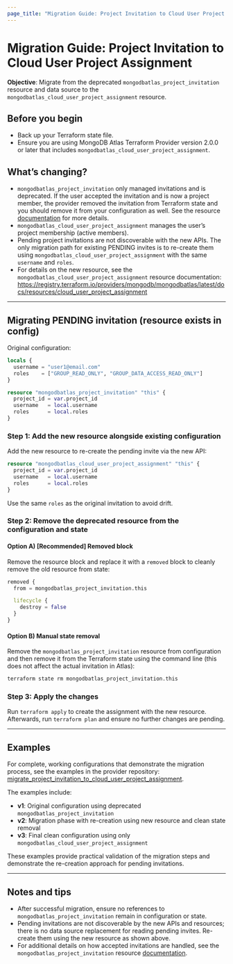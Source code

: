 ```yaml
---
page_title: "Migration Guide: Project Invitation to Cloud User Project Assignment"
---
```


# Migration Guide: Project Invitation to Cloud User Project Assignment

**Objective**: Migrate from the deprecated `mongodbatlas_project_invitation` resource and data source to the `mongodbatlas_cloud_user_project_assignment` resource.

## Before you begin

- Back up your Terraform state file.
- Ensure you are using MongoDB Atlas Terraform Provider version 2.0.0 or later that includes `mongodbatlas_cloud_user_project_assignment`.

## What’s changing?

- `mongodbatlas_project_invitation` only managed invitations and is deprecated. If the user accepted the invitation and is now a project member, the provider removed the invitation from Terraform state and you should remove it from your configuration as well. See the resource [documentation](https://registry.terraform.io/providers/mongodb/mongodbatlas/latest/docs/resources/project_invitation) for more details.
- `mongodbatlas_cloud_user_project_assignment` manages the user’s project membership (active members).
- Pending project invitations are not discoverable with the new APIs. The only migration path for existing PENDING invites is to re-create them using `mongodbatlas_cloud_user_project_assignment` with the same `username` and `roles`.
 - For details on the new resource, see the `mongodbatlas_cloud_user_project_assignment` resource documentation: https://registry.terraform.io/providers/mongodb/mongodbatlas/latest/docs/resources/cloud_user_project_assignment

---

## Migrating PENDING invitation (resource exists in config)

Original configuration:

```terraform
locals {
  username = "user1@email.com"
  roles    = ["GROUP_READ_ONLY", "GROUP_DATA_ACCESS_READ_ONLY"]
}

resource "mongodbatlas_project_invitation" "this" {
  project_id = var.project_id
  username   = local.username
  roles      = local.roles
}
```

### Step 1: Add the new resource alongside existing configuration

Add the new resource to re-create the pending invite via the new API:

```terraform
resource "mongodbatlas_cloud_user_project_assignment" "this" {
  project_id = var.project_id
  username   = local.username
  roles      = local.roles
}
```

Use the same `roles` as the original invitation to avoid drift.

### Step 2: Remove the deprecated resource from the configuration and state

#### Option A) [Recommended] Removed block

Remove the resource block and replace it with a `removed` block to cleanly remove the old resource from state:

```terraform
removed {
  from = mongodbatlas_project_invitation.this

  lifecycle {
    destroy = false
  }
}
```

#### Option B) Manual state removal

Remove the `mongodbatlas_project_invitation` resource from configuration and then remove it from the Terraform state using the command line (this does not affect the actual invitation in Atlas):

```bash
terraform state rm mongodbatlas_project_invitation.this
```

### Step 3: Apply the changes

Run `terraform apply` to create the assignment with the new resource. Afterwards, run `terraform plan` and ensure no further changes are pending.

---

## Examples

For complete, working configurations that demonstrate the migration process, see the examples in the provider repository: [migrate_project_invitation_to_cloud_user_project_assignment](https://github.com/mongodb/terraform-provider-mongodbatlas/tree/master/examples/migrate_project_invitation_to_cloud_user_project_assignment).

The examples include:
- **v1**: Original configuration using deprecated `mongodbatlas_project_invitation`
- **v2**: Migration phase with re-creation using new resource and clean state removal
- **v3**: Final clean configuration using only `mongodbatlas_cloud_user_project_assignment`

These examples provide practical validation of the migration steps and demonstrate the re-creation approach for pending invitations.

---

## Notes and tips

- After successful migration, ensure no references to `mongodbatlas_project_invitation` remain in configuration or state.
- Pending invitations are not discoverable by the new APIs and resources; there is no data source replacement for reading pending invites. Re-create them using the new resource as shown above.
- For additional details on how accepted invitations are handled, see the `mongodbatlas_project_invitation` resource [documentation](https://registry.terraform.io/providers/mongodb/mongodbatlas/latest/docs/resources/project_invitation).
